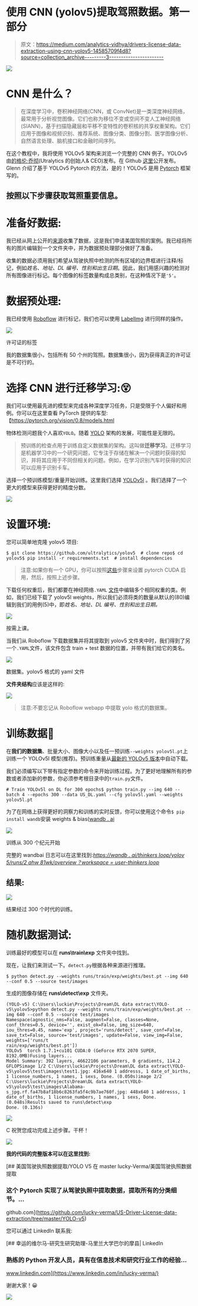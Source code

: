 # 使用 CNN (yolov5)提取驾照数据。第一部分

> 原文：<https://medium.com/analytics-vidhya/drivers-license-data-extraction-using-cnn-yolov5-14585709f4d8?source=collection_archive---------3----------------------->

![](img/34e3f09cd50e8b68c66d44c67ae7cc67.png)

# CNN 是什么？

> 在深度学习中，卷积神经网络(CNN，或 ConvNet)是一类深度神经网络，最常用于分析视觉图像。它们也称为移位不变或空间不变人工神经网络(SIANN)，基于扫描隐藏层和平移不变特性的卷积核的共享权重架构。它们应用于图像和视频识别、推荐系统、图像分类、图像分割、医学图像分析、自然语言处理、脑机接口和金融时间序列。

在这个教程中，我将使用 YOLOv5 架构来浏览一个完整的 CNN 例子。YOLOv5 由[的格伦·乔彻](https://www.linkedin.com/in/glenn-jocher)(Utralytics 的创始人& CEO)发布。在 Github [这里](https://github.com/ultralytics/yolov5)公开发布。Glenn 介绍了基于 YOLOv5 Pytorch 的方法，是的！YOLOv5 是用 [Pytorch](https://github.com/pytorch/pytorch) 框架写的。

## **按照以下步骤获取驾照重要信息。**

# 准备好数据:

我已经从网上公开的[来源](https://www.insider.com/what-drivers-license-looks-like-in-every-state)收集了数据，这是我们申请美国驾照的案例。我已经将所有的图片编辑到一个文件夹中，并为数据预处理部分做好了准备。

收集的数据必须用我们希望从驾驶执照中检测的所有区域的边界框进行注释/标记，例如*姓名、地址、DL 编号、性别和出生日期*。因此，我们用感兴趣的检测对所有图像进行标记。每个图像的标签数量构成总类别，在这种情况下是`'5'`。

# 数据预处理:

我已经使用 [Roboflow](https://roboflow.com) 进行标记，我们也可以使用 [LabelImg](https://github.com/tzutalin/labelImg) 进行同样的操作。

![](img/4722cdd2c0376d955432fd30e12df08c.png)

许可证的标签

我的数据集很小，包括所有 50 个州的驾照。数据集很小，因为获得真正的许可证是不可行的。

# 选择 CNN 进行迁移学习:😵

我们可以使用最先进的模型来完成各种深度学习任务，只是受限于个人偏好和用例。你可以在这里查看 PyTorch 提供的车型:【https://pytorch.org/vision/0.8/models.html 

物体检测问题我个人喜欢`YOLO`。随着 [YOLO](https://github.com/ultralytics/yolov5) 架构的发展，可能性是无限的。

> 预训练的检查点用于训练自定义数据集的架构。这叫做**迁移学习**。迁移学习是机器学习中的一个研究问题，它专注于存储在解决一个问题时获得的知识，并将其应用于不同但相关的问题。例如，在学习识别汽车时获得的知识可以应用于识别卡车。

选择一个预训练模型/重量开始训练。这里我们选择 [YOLOv5l](https://github.com/ultralytics/yolov5/blob/master/models/yolov5l.yaml) 。我们选择了一个更大的模型来获得更好的精度分数。

![](img/00c657f9e873d253c8546c053ac78531.png)

# 设置环境:

您可以简单地克隆 yolov5 项目:

```
$ git clone https://github.com/ultralytics/yolov5  # clone repo$ cd yolov5$ pip install -r requirements.txt  # install dependencies
```

> 注意:如果你有一个 GPU，你可以按照[这些](https://pytorch.org/get-started/locally/)步骤来设置 pytorch CUDA 启用，然后，按照上述步骤。

下载任何权重后，我们都要在神经网络`.YAML` [文件](https://github.com/ultralytics/yolov5/blob/master/models/yolov5l.yaml)中编辑多个相同权重的类。例如，我们已经下载了 yolov5l weights，所以我们必须将类的数量从默认的(80)编辑到我们的用例(5)中，即*姓名、地址、DL 编号、性别和出生日期。*

![](img/c37709cee44fc5404e889cee457af578.png)

按需上课。

当我们从 Roboflow 下载数据集并将其提取到 yolov5 文件夹中时，我们得到了另一个`.YAML`文件，该文件包含 train + test 数据的位置，并带有我们给它的类名。

![](img/edee8e38e293a96b0676fd12bf96446c.png)

数据集。yolov5 格式的 yaml 文件

**文件夹结构**应该是这样的:

![](img/b8ac2a8ea8c3c274ad9b6ad1fd63d965.png)

> 注意:不要忘记从 Roboflow webapp 中提取 yolo 格式的数据集。

# 训练数据💜

在**我们的数据集**、批量大小、图像大小以及任一预训练`--weights yolov5l.pt`上训练一个 YOLOv5l 模型(推荐)。预训练重量从[最新的 YOLOv5 版本](https://github.com/ultralytics/yolov5/releases)中自动下载。

我们必须编写以下带有指定参数的命令来开始训练过程。为了更好地理解所有的参数或者添加新的参数，你必须参考根目录中的`train.py`文件。

```
# Train YOLOv5l on DL for 300 epochs$ python train.py --img 640 --batch 4 --epochs 300 --data US_DL.yaml --cfg yolov5l.yaml --weights yolov5l.pt
```

为了在网络上获得更好的洞察力和训练的实时反馈，你可以使用这个命令`$ pip install wandb`安装 weights & bias([wandb . ai](https://wandb.ai/)

![](img/156c29809c6690669e74d64396edd51e.png)

训练从 300 个纪元开始

完整的 wandbai 日志可以在这里找到:[*https://wandb . ai/thinkers loop/yolov 5/runs/2 ahw 81wk/overview？workspace = user-thinkers loop*](https://wandb.ai/thinkersloop/YOLOv5/runs/2ahw81wk/overview?workspace=user-thinkersloop)

## 结果:

![](img/7b9c52e576e0981eef4bc7c4e8e037e0.png)

结果经过 300 个时代的训练。

# 随机数据测试:

训练最好的模型可以在 **runs\train\exp** 文件夹中找到。

现在，让我们来测试一下。`detect.py`根据各种来源进行推理。

```
$ python detect.py --weights runs/train/exp/weights/best.pt --img 640 --conf 0.5 --source test/images
```

生成的图像存储在 **runs\detect\exp** 文件夹。

```
(YOLO-v5) C:\Users\luckie\Projects\Dream\DL data extract\YOLO-v5\yolov5>python detect.py --weights runs/train/exp/weights/best.pt --img 640 --conf 0.5 --source test/images
Namespace(agnostic_nms=False, augment=False, classes=None, conf_thres=0.5, device='', exist_ok=False, img_size=640, iou_thres=0.45, name='exp', project='runs/detect', save_conf=False, save_txt=False, source='test/images', update=False, view_img=False, weights=['runs/t
rain/exp/weights/best.pt'])
YOLOv5  torch 1.7.1+cu101 CUDA:0 (GeForce RTX 2070 SUPER, 8192.0MB)Fusing layers...
Model Summary: 392 layers, 46622106 parameters, 0 gradients, 114.2 GFLOPSimage 1/2 C:\Users\luckie\Projects\Dream\DL data extract\YOLO-v5\yolov5\test\images\test1.jpg: 416x640 1 addresss, 1 date_of_births, 1 license_numbers, 1 names, 1 sexs, Done. (0.050s)image 2/2 C:\Users\luckie\Projects\Dream\DL data extract\YOLO-v5\yolov5\test\images\Alabama-s_jpg.rf.fa47b8af18b6c8263fa5f4c9b7ae760f.jpg: 448x640 1 addresss, 1 date_of_births, 1 license_numbers, 1 names, 1 sexs, Done. (0.048s)Results saved to runs\detect\exp
Done. (0.136s)
```

![](img/b065d7ff97bd9483aeb235003bd923cb.png)

C 祝贺您成功完成上述步骤。干杯！

![](img/bc97adcade95c9dde136aaf99cdef0bf.png)

**我的代码的完整版本可以在这里找到:**

[](https://github.com/lucky-verma/US-Driver-License-data-extraction/tree/master/YOLO-v5) [## 美国驾驶执照数据提取/YOLO V5 在 master lucky-Verma/美国驾驶执照数据提取

### 这个 Pytorch 实现了从驾驶执照中提取数据，提取所有的分类细节。…

github.com](https://github.com/lucky-verma/US-Driver-License-data-extraction/tree/master/YOLO-v5) 

您可以通过 LinkedIn 联系我:

[](https://www.linkedin.com/in/lucky-verma/) [## 幸运的维尔马-研究生研究助理-马里兰大学巴尔的摩县| LinkedIn

### 熟练的 Python 开发人员，具有在信息技术和研究行业工作的经验…

www.linkedin.com](https://www.linkedin.com/in/lucky-verma/) 

谢谢大家！😀

[![](img/1140eecacfba5c282bdf17fb7431cdde.png)](https://www.buymeacoffee.com/luckyverma)